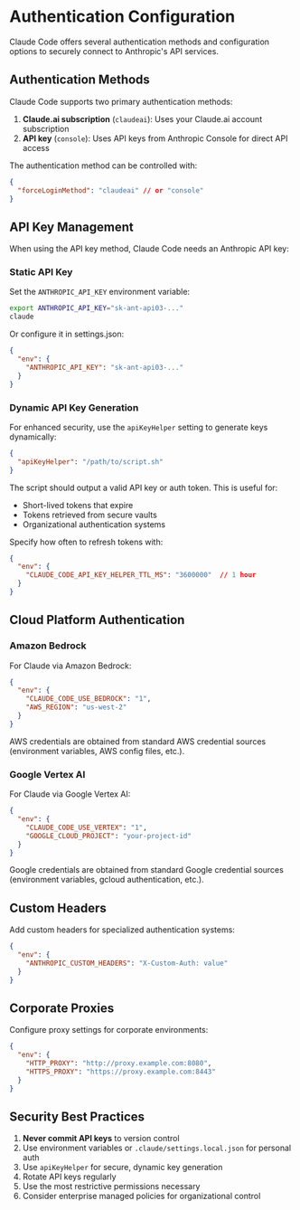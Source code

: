 # Authentication Configuration

Claude Code offers several authentication methods and configuration options to securely connect to Anthropic's API services.

## Authentication Methods

Claude Code supports two primary authentication methods:

1. **Claude.ai subscription** (`claudeai`): Uses your Claude.ai account subscription
2. **API key** (`console`): Uses API keys from Anthropic Console for direct API access

The authentication method can be controlled with:

```json
{
  "forceLoginMethod": "claudeai" // or "console"
}
```

## API Key Management

When using the API key method, Claude Code needs an Anthropic API key:

### Static API Key

Set the `ANTHROPIC_API_KEY` environment variable:

```bash
export ANTHROPIC_API_KEY="sk-ant-api03-..."
claude
```

Or configure it in settings.json:

```json
{
  "env": {
    "ANTHROPIC_API_KEY": "sk-ant-api03-..."
  }
}
```

### Dynamic API Key Generation

For enhanced security, use the `apiKeyHelper` setting to generate keys dynamically:

```json
{
  "apiKeyHelper": "/path/to/script.sh"
}
```

The script should output a valid API key or auth token. This is useful for:
- Short-lived tokens that expire
- Tokens retrieved from secure vaults
- Organizational authentication systems

Specify how often to refresh tokens with:

```json
{
  "env": {
    "CLAUDE_CODE_API_KEY_HELPER_TTL_MS": "3600000"  // 1 hour
  }
}
```

## Cloud Platform Authentication

### Amazon Bedrock

For Claude via Amazon Bedrock:

```json
{
  "env": {
    "CLAUDE_CODE_USE_BEDROCK": "1",
    "AWS_REGION": "us-west-2"
  }
}
```

AWS credentials are obtained from standard AWS credential sources (environment variables, AWS config files, etc.).

### Google Vertex AI

For Claude via Google Vertex AI:

```json
{
  "env": {
    "CLAUDE_CODE_USE_VERTEX": "1",
    "GOOGLE_CLOUD_PROJECT": "your-project-id"
  }
}
```

Google credentials are obtained from standard Google credential sources (environment variables, gcloud authentication, etc.).

## Custom Headers

Add custom headers for specialized authentication systems:

```json
{
  "env": {
    "ANTHROPIC_CUSTOM_HEADERS": "X-Custom-Auth: value"
  }
}
```

## Corporate Proxies

Configure proxy settings for corporate environments:

```json
{
  "env": {
    "HTTP_PROXY": "http://proxy.example.com:8080",
    "HTTPS_PROXY": "https://proxy.example.com:8443"
  }
}
```

## Security Best Practices

1. **Never commit API keys** to version control
2. Use environment variables or `.claude/settings.local.json` for personal auth
3. Use `apiKeyHelper` for secure, dynamic key generation
4. Rotate API keys regularly
5. Use the most restrictive permissions necessary
6. Consider enterprise managed policies for organizational control